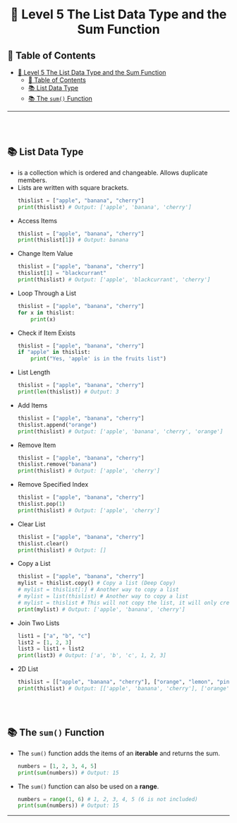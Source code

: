# <div align="center"> 🔰 Level 5 The List Data Type and the Sum Function </div>

## 📌 Table of Contents
- [ 🔰 Level 5 The List Data Type and the Sum Function ](#--level-5-the-list-data-type-and-the-sum-function-)
  - [📌 Table of Contents](#-table-of-contents)
  - [📚 List Data Type](#-list-data-type)
  - [📚 The `sum()` Function](#-the-sum-function)
<hr>
<br><br>

## 📚 List Data Type
- is a collection which is ordered and changeable. Allows duplicate members.
- Lists are written with square brackets.
    ```python
    thislist = ["apple", "banana", "cherry"]
    print(thislist) # Output: ['apple', 'banana', 'cherry']
    ```
- Access Items
    ```python
    thislist = ["apple", "banana", "cherry"]
    print(thislist[1]) # Output: banana
    ```
- Change Item Value
    ```python
    thislist = ["apple", "banana", "cherry"]
    thislist[1] = "blackcurrant"
    print(thislist) # Output: ['apple', 'blackcurrant', 'cherry']
    ```
- Loop Through a List
    ```python
    thislist = ["apple", "banana", "cherry"]
    for x in thislist:
        print(x)
    ```
- Check if Item Exists
    ```python
    thislist = ["apple", "banana", "cherry"]
    if "apple" in thislist:
        print("Yes, 'apple' is in the fruits list")
    ```
- List Length
    ```python
    thislist = ["apple", "banana", "cherry"]
    print(len(thislist)) # Output: 3
    ```
- Add Items
    ```python
    thislist = ["apple", "banana", "cherry"]
    thislist.append("orange")
    print(thislist) # Output: ['apple', 'banana', 'cherry', 'orange']
    ```
- Remove Item
    ```python
    thislist = ["apple", "banana", "cherry"]
    thislist.remove("banana")
    print(thislist) # Output: ['apple', 'cherry']
    ```
- Remove Specified Index
    ```python
    thislist = ["apple", "banana", "cherry"]
    thislist.pop(1)
    print(thislist) # Output: ['apple', 'cherry']
    ```
- Clear List
    ```python
    thislist = ["apple", "banana", "cherry"]
    thislist.clear()
    print(thislist) # Output: []
    ```
- Copy a List
    ```python
    thislist = ["apple", "banana", "cherry"]
    mylist = thislist.copy() # Copy a list (Deep Copy)
    # mylist = thislist[:] # Another way to copy a list
    # mylist = list(thislist) # Another way to copy a list
    # mylist = thislist # This will not copy the list, it will only create a reference to the original list (changes will affect both lists) (Shallow Copy)
    print(mylist) # Output: ['apple', 'banana', 'cherry']
    ```
- Join Two Lists
    ```python
    list1 = ["a", "b", "c"]
    list2 = [1, 2, 3]
    list3 = list1 + list2
    print(list3) # Output: ['a', 'b', 'c', 1, 2, 3]
    ```
- 2D List
    ```python
    thislist = [["apple", "banana", "cherry"], ["orange", "lemon", "pineapple"]]
    print(thislist) # Output: [['apple', 'banana', 'cherry'], ['orange', 'lemon', 'pineapple']]
    ```

<br><br>

## 📚 The `sum()` Function
- The `sum()` function adds the items of an **iterable** and returns the sum.
    ```python
    numbers = [1, 2, 3, 4, 5]
    print(sum(numbers)) # Output: 15
    ```
- The `sum()` function can also be used on a **range**.
    ```python
    numbers = range(1, 6) # 1, 2, 3, 4, 5 (6 is not included)
    print(sum(numbers)) # Output: 15
    ```
<hr>